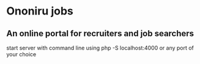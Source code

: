 # Ononiru jobs
## An online portal for recruiters and job searchers
start server with command line using php -S localhost:4000 or any port of your choice
